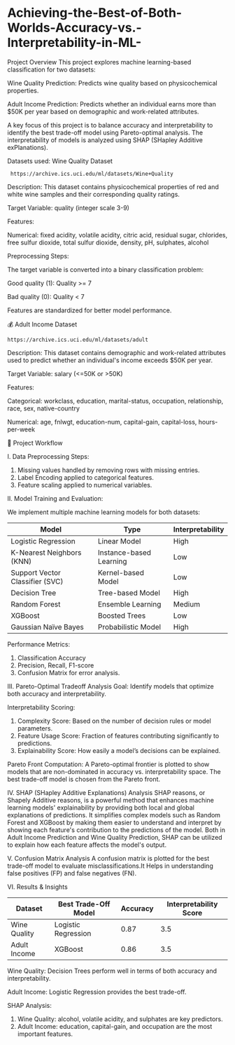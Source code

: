 # Achieving-the-Best-of-Both-Worlds-Accuracy-vs.-Interpretability-in-ML-
Project Overview
This project explores machine learning-based classification for two datasets:

 Wine Quality Prediction: Predicts wine quality based on physicochemical properties.

Adult Income Prediction: Predicts whether an individual earns more than $50K per year based on demographic and work-related attributes.

A key focus of this project is to balance accuracy and interpretability to identify the best trade-off model using Pareto-optimal analysis. The interpretability of models is analyzed using SHAP (SHapley Additive exPlanations).

Datasets used:
Wine Quality Dataset

     https://archive.ics.uci.edu/ml/datasets/Wine+Quality
Description: This dataset contains physicochemical properties of red and white wine samples and their corresponding quality ratings.

Target Variable: quality (integer scale 3-9)

Features:

Numerical: fixed acidity, volatile acidity, citric acid, residual sugar, chlorides, free sulfur dioxide, total sulfur dioxide, density, pH, sulphates, alcohol

Preprocessing Steps:

The target variable is converted into a binary classification problem:

Good quality (1): Quality >= 7

Bad quality (0): Quality < 7

Features are standardized for better model performance.

💰 Adult Income Dataset

    https://archive.ics.uci.edu/ml/datasets/adult
 Description: This dataset contains demographic and work-related attributes used to predict whether an individual's income exceeds $50K per year.

  Target Variable: salary (<=50K or >50K)

   Features:

   Categorical: workclass, education, marital-status, occupation, relationship, race, sex, native-country

   Numerical: age, fnlwgt, education-num, capital-gain, capital-loss, hours-per-week

 🚀 Project Workflow

I. Data Preprocessing Steps:

   1. Missing values handled by removing rows with missing entries.
   2. Label Encoding applied to categorical features.
   3. Feature scaling applied to numerical variables.
      
II.  Model Training and Evaluation:

We implement multiple machine learning models for both datasets:

| **Model**                  | **Type**                 | **Interpretability** |
|----------------------------|-------------------------|----------------------|
| Logistic Regression        | Linear Model           | High                |
| K-Nearest Neighbors (KNN)  | Instance-based Learning | Low                 |
| Support Vector Classifier (SVC) | Kernel-based Model    | Low                 |
| Decision Tree             | Tree-based Model        | High                |
| Random Forest             | Ensemble Learning       | Medium              |
| XGBoost                   | Boosted Trees          | Low                 |
| Gaussian Naïve Bayes       | Probabilistic Model    | High                |

Performance Metrics:
1. Classification Accuracy
2. Precision, Recall, F1-score
3. Confusion Matrix for error analysis.

III. Pareto-Optimal Tradeoff Analysis
Goal: Identify models that optimize both accuracy and interpretability.

Interpretability Scoring:

   1. Complexity Score: Based on the number of decision rules or model parameters.
   2. Feature Usage Score: Fraction of features contributing significantly to predictions.
   3. Explainability Score: How easily a model’s decisions can be explained.

Pareto Front Computation:
A Pareto-optimal frontier is plotted to show models that are non-dominated in accuracy vs. interpretability space. The best trade-off model is chosen from the Pareto front.

IV. SHAP (SHapley Additive Explanations) Analysis
SHAP reasons, or Shapely Additive reasons, is a powerful method that enhances machine learning models' explainability by providing both local and global explanations of predictions. It simplifies complex models such as Random Forest and XGBoost by making them easier to understand and interpret by showing each feature's contribution to the predictions of the model.  Both in Adult Income Prediction and Wine Quality Prediction, SHAP can be utilized to explain how each feature affects the model's output.

V. Confusion Matrix Analysis
A confusion matrix is plotted for the best trade-off model to evaluate misclassifications.It Helps in understanding false positives (FP) and false negatives (FN).

VI. Results & Insights 

| Dataset       | Best Trade-Off Model  | Accuracy | Interpretability Score |
|--------------|----------------------|----------|------------------------|
| Wine Quality | Logistic Regression  | 0.87     | 3.5                    |
| Adult Income | XGBoost              | 0.86     | 3.5                    |

Wine Quality: Decision Trees perform well in terms of both accuracy and interpretability.

Adult Income: Logistic Regression provides the best trade-off.

SHAP Analysis:
1. Wine Quality: alcohol, volatile acidity, and sulphates are key predictors.
2. Adult Income: education, capital-gain, and occupation are the most important features.
